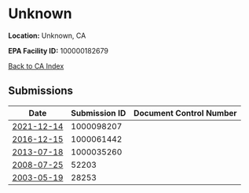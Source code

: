 # Unknown

**Location:** Unknown, CA

**EPA Facility ID:** 100000182679

[Back to CA Index](../../index.md)

## Submissions

| Date | Submission ID | Document Control Number |
|------|--------------|-------------------------|
| [2021-12-14](submissions/1000098207.md) | 1000098207 |  |
| [2016-12-15](submissions/1000061442.md) | 1000061442 |  |
| [2013-07-18](submissions/1000035260.md) | 1000035260 |  |
| [2008-07-25](submissions/52203.md) | 52203 |  |
| [2003-05-19](submissions/28253.md) | 28253 |  |

